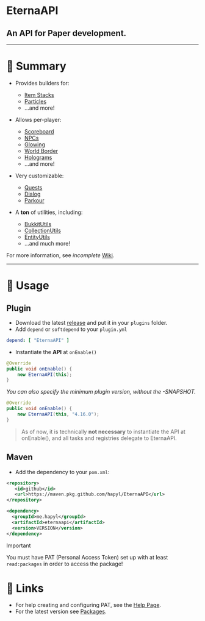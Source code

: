 # EternaAPI

## An API for Paper development.

---

# 🧾 Summary

* Provides builders for:
    * [Item Stacks](https://github.com/hapyl/EternaAPI/wiki/ItemBuilder)
    * [Particles](https://github.com/hapyl/EternaAPI/wiki)
    * ...and more!


* Allows per-player:
    * [Scoreboard](https://github.com/hapyl/EternaAPI/wiki)
    * [NPCs](https://github.com/hapyl/EternaAPI/wiki)
    * [Glowing](https://github.com/hapyl/EternaAPI/wiki)
    * [World Border](https://github.com/hapyl/EternaAPI/wiki)
    * [Holograms](https://github.com/hapyl/EternaAPI/wiki)
    * ...and more!

* Very customizable:
  * [Quests](https://github.com/hapyl/EternaAPI/wiki)
  * [Dialog](https://github.com/hapyl/EternaAPI/wiki)
  * [Parkour](https://github.com/hapyl/EternaAPI/wiki)

* A **ton** of utilities, including:
  * [BukkitUtils](https://github.com/hapyl/EternaAPI/wiki)
  * [CollectionUtils](https://github.com/hapyl/EternaAPI/wiki)
  * [EntityUtils](https://github.com/hapyl/EternaAPI/wiki)
  * ...and much more!

For more information, see *incomplete* [Wiki](https://github.com/hapyl/EternaAPI/wiki).

---

# 🔌 Usage

## Plugin

* Download the latest [release](https://github.com/hapyl/EternaAPI/releases) and put it in your `plugins` folder.
* Add `depend` or `softdepend` to your `plugin.yml`

```yml
depend: [ "EternaAPI" ]
```

* Instantiate the **API** at `onEnable()`

```java
@Override
public void onEnable() {
    new EternaAPI(this);
}
```

*You can also specify the minimum plugin version, without the -SNAPSHOT.*
```java
@Override
public void onEnable() {
    new EternaAPI(this, "4.16.0");
}
```

> As of now, it is technically <b>not necessary</b> to instantiate the API at onEnable(), and all tasks and registries delegate to EternaAPI.

## Maven

* Add the dependency to your `pom.xml`:

```xml
<repository>
   <id>github</id>
   <url>https://maven.pkg.github.com/hapyl/EternaAPI</url>
</repository>
```

```xml
<dependency>
  <groupId>me.hapyl</groupId>
  <artifactId>eternaapi</artifactId>
  <version>VERSION</version>
</dependency>
```

> [!IMPORTANT]
> You must have PAT (Personal Access Token) set up with at least `read:packages` in order to access the package!

# 🔗 Links

* For help creating and configuring PAT, see the [Help Page](https://github.com/hapyl/EternaAPI/wiki/How-to-Add-PAT).
* For the latest version see [Packages](https://github.com/hapyl/EternaAPI/packages/2148832). 

